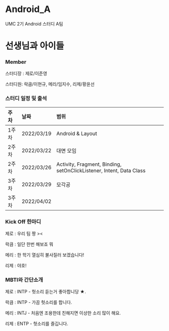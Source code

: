 # Android_A
UMC 2기 Android 스터디 A팀 

# 선생님과 아이들

### Member
스터디장 : 제로/이준영

스터디원: 락큼/이현규, 메리/임지수, 리제/황윤선

### 스터디 일정 및 출석

|주차|날짜|범위|
|:---|:---|:---|
|1주차|2022/03/19|Android & Layout|
|2주차|2022/03/22|대면 모임|
|2주차|2022/03/26|Activity, Fragment, Binding, setOnClickListener, Intent, Data Class|
|3주차|2022/03/29|모각공|
|3주차|2022/04/02||


### Kick Off 한마디
제로 : 우리 팀 짱 ><

락큼 : 일단 한번 해보죠 뭐

메리 : 한 학기 열심히 불사질러 보겠습니다!

리제 : 야호!

### MBTI와 간단소개
제로 : INTP - 헛소리 듣는거 좋아합니당 ★.

락큼 : INTP - 가끔 헛소리를 합니다.

메리 : INTJ - 처음엔 조용한데 친해지면 이상한 소리 많이 해요.

리제 : ENTP - 헛소리를 즐깁니다.
